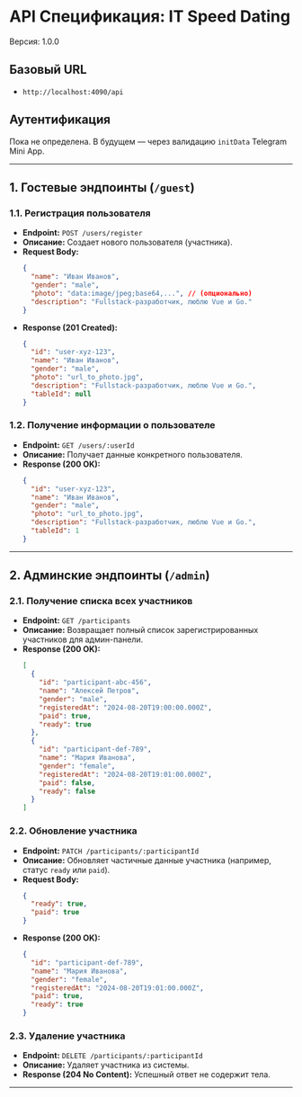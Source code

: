 # API Спецификация: IT Speed Dating

Версия: 1.0.0

## Базовый URL

-   `http://localhost:4090/api`

## Аутентификация

Пока не определена. В будущем — через валидацию `initData` Telegram Mini App.

---

## 1. Гостевые эндпоинты (`/guest`)

### 1.1. Регистрация пользователя

-   **Endpoint:** `POST /users/register`
-   **Описание:** Создает нового пользователя (участника).
-   **Request Body:**
    ```json
    {
      "name": "Иван Иванов",
      "gender": "male",
      "photo": "data:image/jpeg;base64,...", // (опционально)
      "description": "Fullstack-разработчик, люблю Vue и Go."
    }
    ```
-   **Response (201 Created):**
    ```json
    {
      "id": "user-xyz-123",
      "name": "Иван Иванов",
      "gender": "male",
      "photo": "url_to_photo.jpg",
      "description": "Fullstack-разработчик, люблю Vue и Go.",
      "tableId": null
    }
    ```

### 1.2. Получение информации о пользователе

-   **Endpoint:** `GET /users/:userId`
-   **Описание:** Получает данные конкретного пользователя.
-   **Response (200 OK):**
    ```json
    {
      "id": "user-xyz-123",
      "name": "Иван Иванов",
      "gender": "male",
      "photo": "url_to_photo.jpg",
      "description": "Fullstack-разработчик, люблю Vue и Go.",
      "tableId": 1
    }
    ```

---

## 2. Админские эндпоинты (`/admin`)

### 2.1. Получение списка всех участников

-   **Endpoint:** `GET /participants`
-   **Описание:** Возвращает полный список зарегистрированных участников для админ-панели.
-   **Response (200 OK):**
    ```json
    [
      {
        "id": "participant-abc-456",
        "name": "Алексей Петров",
        "gender": "male",
        "registeredAt": "2024-08-20T19:00:00.000Z",
        "paid": true,
        "ready": true
      },
      {
        "id": "participant-def-789",
        "name": "Мария Иванова",
        "gender": "female",
        "registeredAt": "2024-08-20T19:01:00.000Z",
        "paid": false,
        "ready": false
      }
    ]
    ```

### 2.2. Обновление участника

-   **Endpoint:** `PATCH /participants/:participantId`
-   **Описание:** Обновляет частичные данные участника (например, статус `ready` или `paid`).
-   **Request Body:**
    ```json
    {
      "ready": true,
      "paid": true
    }
    ```
-   **Response (200 OK):**
    ```json
    {
      "id": "participant-def-789",
      "name": "Мария Иванова",
      "gender": "female",
      "registeredAt": "2024-08-20T19:01:00.000Z",
      "paid": true,
      "ready": true
    }
    ```

### 2.3. Удаление участника

-   **Endpoint:** `DELETE /participants/:participantId`
-   **Описание:** Удаляет участника из системы.
-   **Response (204 No Content):**
    Успешный ответ не содержит тела.

---
